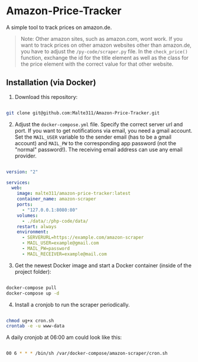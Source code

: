 # Amazon-Price-Tracker

A simple tool to track prices on amazon.de.
> Note: Other amazon sites, such as amazon.com, wont work. If you want to track prices on other
> amazon websites other than amazon.de, you have to adjust the `/py-code/scraper.py` file. In the
> `check_price()` function, exchange the id for the title element as well as the class for the
> price element with the correct value for that other website.

## Installation (via Docker)

1. Download this repository:

```bash

git clone git@github.com:Malte311/Amazon-Price-Tracker.git

```

2. Adjust the `docker-compose.yml` file. Specify the correct server url and port. If you want
to get notifications via email, you need a gmail account. Set the `MAIL_USER` variable to the
sender email (has to be a gmail account) and `MAIL_PW` to the corresponding app password (not
the "normal" password!). The receiving email address can use any email provider.

```yaml

version: "2"

services:
  web:
    image: malte311/amazon-price-tracker:latest
    container_name: amazon-scraper
    ports:
      - "127.0.0.1:8080:80"
    volumes:
      - ./data/:/php-code/data/
    restart: always
    environment:
      - SERVERURL=https://example.com/amazon-scraper
      - MAIL_USER=example@gmail.com
      - MAIL_PW=password
      - MAIL_RECEIVER=example@mail.com

```

3. Get the newest Docker image and start a Docker container (inside of the project folder):

```bash

docker-compose pull
docker-compose up -d

```

4. Install a cronjob to run the scraper periodically.

```bash

chmod ug+x cron.sh
crontab -e -u www-data

```

A daily cronjob at 06:00 am could look like this:

```bash

00 6 * * * /bin/sh /var/docker-compose/amazon-scraper/cron.sh

```